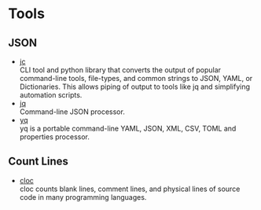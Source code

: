 # Tools

## JSON

- [jc](https://github.com/kellyjonbrazil/jc)
  <br/>CLI tool and python library that converts the output of popular command-line tools, file-types, and common
  strings to JSON, YAML, or Dictionaries. This allows piping of output to tools like jq and simplifying automation
  scripts.
- [jq](https://github.com/jqlang/jq)
  <br/>Command-line JSON processor.
- [yq](https://github.com/mikefarah/yq)
  <br/>yq is a portable command-line YAML, JSON, XML, CSV, TOML and properties processor.

## Count Lines

- [cloc](https://github.com/AlDanial/cloc)
  <br/>cloc counts blank lines, comment lines, and physical lines of source code in many programming languages.